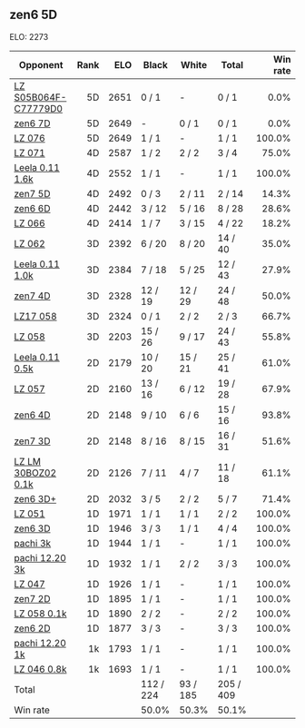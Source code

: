 ## zen6 5D ##

ELO: 2273

Opponent | Rank | ELO | Black | White | Total | Win rate
---------|-----:|----:|-------|-------|-------|-------:
[LZ S05B064F-C77779D0](LZ%20S05B064F-C77779D0.md) | 5D | 2651 | 0 / 1 | - | 0 / 1 | 0.0%
[zen6 7D](zen6%207D.md) | 5D | 2649 | - | 0 / 1 | 0 / 1 | 0.0%
[LZ 076](LZ%20076.md) | 5D | 2649 | 1 / 1 | - | 1 / 1 | 100.0%
[LZ 071](LZ%20071.md) | 4D | 2587 | 1 / 2 | 2 / 2 | 3 / 4 | 75.0%
[Leela 0.11 1.6k](Leela%200.11%201.6k.md) | 4D | 2552 | 1 / 1 | - | 1 / 1 | 100.0%
[zen7 5D](zen7%205D.md) | 4D | 2492 | 0 / 3 | 2 / 11 | 2 / 14 | 14.3%
[zen6 6D](zen6%206D.md) | 4D | 2442 | 3 / 12 | 5 / 16 | 8 / 28 | 28.6%
[LZ 066](LZ%20066.md) | 4D | 2414 | 1 / 7 | 3 / 15 | 4 / 22 | 18.2%
[LZ 062](LZ%20062.md) | 3D | 2392 | 6 / 20 | 8 / 20 | 14 / 40 | 35.0%
[Leela 0.11 1.0k](Leela%200.11%201.0k.md) | 3D | 2384 | 7 / 18 | 5 / 25 | 12 / 43 | 27.9%
[zen7 4D](zen7%204D.md) | 3D | 2328 | 12 / 19 | 12 / 29 | 24 / 48 | 50.0%
[LZ17 058](LZ17%20058.md) | 3D | 2324 | 0 / 1 | 2 / 2 | 2 / 3 | 66.7%
[LZ 058](LZ%20058.md) | 3D | 2203 | 15 / 26 | 9 / 17 | 24 / 43 | 55.8%
[Leela 0.11 0.5k](Leela%200.11%200.5k.md) | 2D | 2179 | 10 / 20 | 15 / 21 | 25 / 41 | 61.0%
[LZ 057](LZ%20057.md) | 2D | 2160 | 13 / 16 | 6 / 12 | 19 / 28 | 67.9%
[zen6 4D](zen6%204D.md) | 2D | 2148 | 9 / 10 | 6 / 6 | 15 / 16 | 93.8%
[zen7 3D](zen7%203D.md) | 2D | 2148 | 8 / 16 | 8 / 15 | 16 / 31 | 51.6%
[LZ LM 30BOZ02 0.1k](LZ%20LM%2030BOZ02%200.1k.md) | 2D | 2126 | 7 / 11 | 4 / 7 | 11 / 18 | 61.1%
[zen6 3D+](zen6%203D+.md) | 2D | 2032 | 3 / 5 | 2 / 2 | 5 / 7 | 71.4%
[LZ 051](LZ%20051.md) | 1D | 1971 | 1 / 1 | 1 / 1 | 2 / 2 | 100.0%
[zen6 3D](zen6%203D.md) | 1D | 1946 | 3 / 3 | 1 / 1 | 4 / 4 | 100.0%
[pachi 3k](pachi%203k.md) | 1D | 1944 | 1 / 1 | - | 1 / 1 | 100.0%
[pachi 12.20 3k](pachi%2012.20%203k.md) | 1D | 1932 | 1 / 1 | 2 / 2 | 3 / 3 | 100.0%
[LZ 047](LZ%20047.md) | 1D | 1926 | 1 / 1 | - | 1 / 1 | 100.0%
[zen7 2D](zen7%202D.md) | 1D | 1895 | 1 / 1 | - | 1 / 1 | 100.0%
[LZ 058 0.1k](LZ%20058%200.1k.md) | 1D | 1890 | 2 / 2 | - | 2 / 2 | 100.0%
[zen6 2D](zen6%202D.md) | 1D | 1877 | 3 / 3 | - | 3 / 3 | 100.0%
[pachi 12.20 1k](pachi%2012.20%201k.md) | 1k | 1793 | 1 / 1 | - | 1 / 1 | 100.0%
[LZ 046 0.8k](LZ%20046%200.8k.md) | 1k | 1693 | 1 / 1 | - | 1 / 1 | 100.0%
Total | | | 112 / 224 | 93 / 185 | 205 / 409 | 
Win rate| | | 50.0% | 50.3% | 50.1% | 
